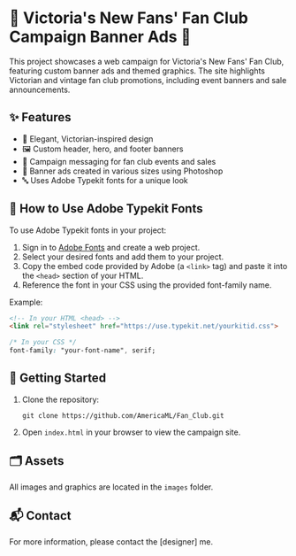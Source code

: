 # 🎀 Victoria's New Fans' Fan Club Campaign Banner Ads 🎀 

This project showcases a web campaign for Victoria's New Fans' Fan Club, featuring custom banner ads and themed graphics. The site highlights Victorian and vintage fan club promotions, including event banners and sale announcements.

## ✨ Features

- 🏰 Elegant, Victorian-inspired design  
- 🖼️ Custom header, hero, and footer banners  
- 📢 Campaign messaging for fan club events and sales  
- 🎨 Banner ads created in various sizes using Photoshop  
- 🔤 Uses Adobe Typekit fonts for a unique look  

## 📝 How to Use Adobe Typekit Fonts

To use Adobe Typekit fonts in your project:
1. Sign in to [Adobe Fonts](https://fonts.adobe.com/) and create a web project.
2. Select your desired fonts and add them to your project.
3. Copy the embed code provided by Adobe (a `<link>` tag) and paste it into the `<head>` section of your HTML.
4. Reference the font in your CSS using the provided font-family name.

Example:
```html
<!-- In your HTML <head> -->
<link rel="stylesheet" href="https://use.typekit.net/yourkitid.css">
```
```css
/* In your CSS */
font-family: "your-font-name", serif;
```

## 🚀 Getting Started

1. Clone the repository:
   ```
   git clone https://github.com/AmericaML/Fan_Club.git
   ```
2. Open `index.html` in your browser to view the campaign site.

## 🗂️ Assets

All images and graphics are located in the `images` folder.

## 📬 Contact

For more information, please contact the [designer] me.